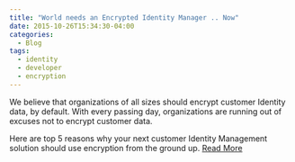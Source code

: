 ```yaml
---
title: "World needs an Encrypted Identity Manager .. Now"
date: 2015-10-26T15:34:30-04:00
categories:
  - Blog
tags:
  - identity
  - developer
  - encryption
---
```


We believe that organizations of all sizes should encrypt customer Identity data, by default. With every passing day, organizations are running out of excuses not to encrypt customer data. 

Here are top 5 reasons why your next customer Identity Management solution should use encryption from the ground up. [Read More](https://www.linkedin.com/pulse/world-needs-encrypted-identity-manager-now-karthik-bhat/)